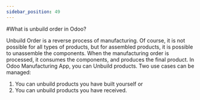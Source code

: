 ```yaml
---
sidebar_position: 49
---
```


#What is unbuild order in Odoo?

Unbuild Order is a reverse process of manufacturing. Of course, it is not possible for all types of products, but for assembled products, it is possible to unassemble the components. When the manufacturing order is processed, it consumes the components, and produces the final product.
In Odoo Manufacturing App, you can Unbuild products. Two use cases can be managed:
1. You can unbuild products you have built yourself or
2. You can unbuild products you have received.